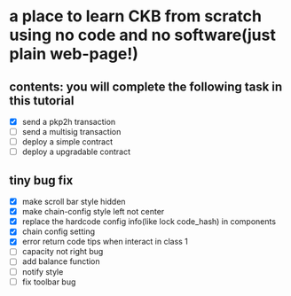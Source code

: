 # a place to learn CKB from scratch using no code and no software(just plain web-page!)

## contents: you will complete the following task in this tutorial

- [x] send a pkp2h transaction
- [ ] send a multisig transaction
- [ ] deploy a simple contract
- [ ] deploy a upgradable contract

## tiny bug fix

- [x] make scroll bar style hidden
- [x] make chain-config style left not center
- [x] replace the hardcode config info(like lock code_hash) in components
- [x] chain config setting
- [x] error return code tips when interact in class 1
- [ ] capacity not right bug
- [ ] add balance function
- [ ] notify style
- [ ] fix toolbar bug

